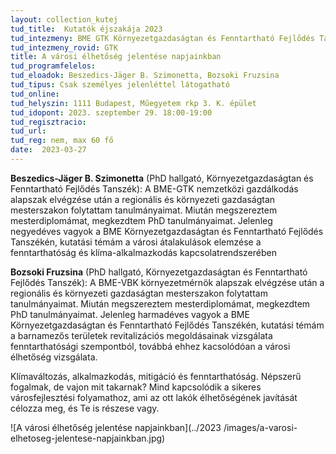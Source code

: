 ```yaml
---
layout: collection_kutej
tud_title:  Kutatók éjszakája 2023
tud_intezmeny: BME GTK Környezetgazdaságtan és Fenntartható Fejlődés Tanszék
tud_intezmeny_rovid: GTK
title: A városi élhetőség jelentése napjainkban
tud_programfelelos: 
tud_eloadok: Beszedics-Jäger B. Szimonetta, Bozsoki Fruzsina
tud_tipus: Csak személyes jelenléttel látogatható
tud_online:
tud_helyszin: 1111 Budapest, Műegyetem rkp 3. K. épület
tud_idopont: 2023. szeptember 29. 18:00-19:00
tud_regisztracio: 
tud_url: 
tud_reg: nem, max 60 fő
date:  2023-03-27
---
```


**Beszedics-Jäger B. Szimonetta** (PhD hallgató, Környezetgazdaságtan és Fenntartható Fejlődés Tanszék): A BME-GTK nemzetközi gazdálkodás alapszak elvégzése után a regionális és környezeti gazdaságtan mesterszakon folytattam tanulmányaimat. Miután megszereztem mesterdiplomámat, megkezdtem PhD tanulmányaimat. Jelenleg negyedéves vagyok a BME Környezetgazdaságtan és Fenntartható Fejlődés Tanszékén, kutatási témám a városi átalakulások elemzése a fenntarthatóság és klíma-alkalmazkodás kapcsolatrendszerében

**Bozsoki Fruzsina** (PhD hallgató, Környezetgazdaságtan és Fenntartható Fejlődés Tanszék): A BME-VBK környezetmérnök alapszak elvégzése után a regionális és környezeti gazdaságtan mesterszakon folytattam tanulmányaimat. Miután megszereztem mesterdiplomámat, megkezdtem PhD tanulmányaimat. Jelenleg harmadéves vagyok a BME Környezetgazdaságtan és Fenntartható Fejlődés Tanszékén, kutatási témám a barnamezős területek revitalizációs megoldásainak vizsgálata fenntarthatósági szempontból, továbbá ehhez kacsolódóan a városi élhetőség vizsgálata.


Klímaváltozás, alkalmazkodás, mitigáció és fenntarthatóság. Népszerű fogalmak, de vajon mit takarnak? Mind kapcsolódik a sikeres városfejlesztési folyamathoz, ami az ott lakók élhetőségének javítását célozza meg, és Te is részese vagy.


![A városi élhetőség jelentése napjainkban](../2023 /images/a-varosi-elhetoseg-jelentese-napjainkban.jpg)
